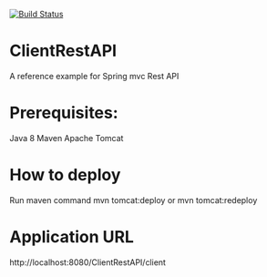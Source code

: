 [![Build Status](https://dev.azure.com/vashishthharish17/vashishthharish17/_apis/build/status/harishv17.ClientRestAPI?branchName=master)](https://dev.azure.com/vashishthharish17/vashishthharish17/_build/latest?definitionId=2&branchName=master)

# ClientRestAPI
A reference example for Spring mvc Rest API

# Prerequisites:
Java 8
Maven
Apache Tomcat

# How to deploy
Run maven command mvn tomcat:deploy or mvn tomcat:redeploy

# Application URL
http://localhost:8080/ClientRestAPI/client


